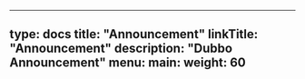 
---
type: docs
title: "Announcement"
linkTitle: "Announcement"
description: "Dubbo Announcement"
menu:
  main:
    weight: 60
---

